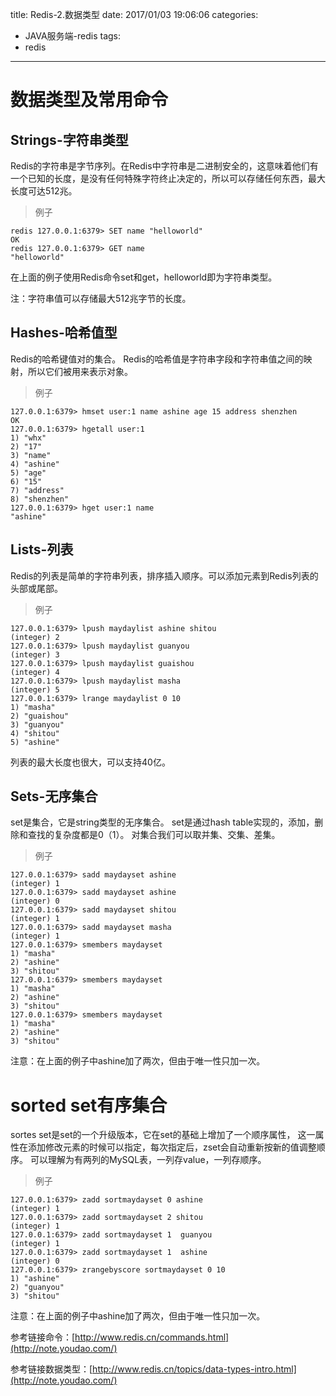title: Redis-2.数据类型
date: 2017/01/03 19:06:06
categories:
- JAVA服务端-redis
tags:
- redis
---

# 数据类型及常用命令
## Strings-字符串类型
Redis的字符串是字节序列。在Redis中字符串是二进制安全的，这意味着他们有一个已知的长度，是没有任何特殊字符终止决定的，所以可以存储任何东西，最大长度可达512兆。

> 例子

```
redis 127.0.0.1:6379> SET name "helloworld"
OK
redis 127.0.0.1:6379> GET name
"helloworld"
```

在上面的例子使用Redis命令set和get，helloworld即为字符串类型。

注：字符串值可以存储最大512兆字节的长度。



## Hashes-哈希值型
Redis的哈希键值对的集合。 Redis的哈希值是字符串字段和字符串值之间的映射，所以它们被用来表示对象。

> 例子

```
127.0.0.1:6379> hmset user:1 name ashine age 15 address shenzhen
OK
127.0.0.1:6379> hgetall user:1
1) "whx"
2) "17"
3) "name"
4) "ashine"
5) "age"
6) "15"
7) "address"
8) "shenzhen"
127.0.0.1:6379> hget user:1 name
"ashine"
```


## Lists-列表
Redis的列表是简单的字符串列表，排序插入顺序。可以添加元素到Redis列表的头部或尾部。

> 例子

```
127.0.0.1:6379> lpush maydaylist ashine shitou
(integer) 2
127.0.0.1:6379> lpush maydaylist guanyou
(integer) 3
127.0.0.1:6379> lpush maydaylist guaishou
(integer) 4
127.0.0.1:6379> lpush maydaylist masha
(integer) 5
127.0.0.1:6379> lrange maydaylist 0 10
1) "masha"
2) "guaishou"
3) "guanyou"
4) "shitou"
5) "ashine"
```

列表的最大长度也很大，可以支持40亿。


## Sets-无序集合
set是集合，它是string类型的无序集合。
set是通过hash table实现的，添加，删除和查找的复杂度都是0（1）。
对集合我们可以取并集、交集、差集。

> 例子

```
127.0.0.1:6379> sadd maydayset ashine
(integer) 1
127.0.0.1:6379> sadd maydayset ashine
(integer) 0
127.0.0.1:6379> sadd maydayset shitou
(integer) 1
127.0.0.1:6379> sadd maydayset masha
(integer) 1
127.0.0.1:6379> smembers maydayset
1) "masha"
2) "ashine"
3) "shitou"
127.0.0.1:6379> smembers maydayset
1) "masha"
2) "ashine"
3) "shitou"
127.0.0.1:6379> smembers maydayset
1) "masha"
2) "ashine"
3) "shitou"
```

注意：在上面的例子中ashine加了两次，但由于唯一性只加一次。

# sorted set有序集合
sortes set是set的一个升级版本，它在set的基础上增加了一个顺序属性，
这一属性在添加修改元素的时候可以指定，每次指定后，zset会自动重新按新的值调整顺序。
可以理解为有两列的MySQL表，一列存value，一列存顺序。

> 例子

```
127.0.0.1:6379> zadd sortmaydayset 0 ashine
(integer) 1
127.0.0.1:6379> zadd sortmaydayset 2 shitou
(integer) 1
127.0.0.1:6379> zadd sortmaydayset 1  guanyou
(integer) 1
127.0.0.1:6379> zadd sortmaydayset 1  ashine
(integer) 0
127.0.0.1:6379> zrangebyscore sortmaydayset 0 10
1) "ashine"
2) "guanyou"
3) "shitou"

```

注意：在上面的例子中ashine加了两次，但由于唯一性只加一次。














参考链接命令：[http://www.redis.cn/commands.html](http://note.youdao.com/)

参考链接数据类型：[http://www.redis.cn/topics/data-types-intro.html](http://note.youdao.com/)

